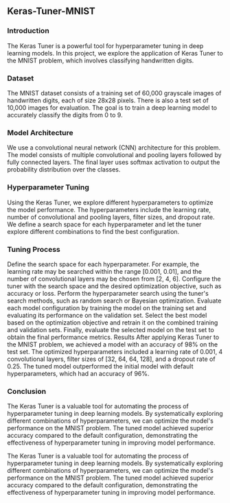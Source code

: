 ## Keras-Tuner-MNIST

### Introduction

The Keras Tuner is a powerful tool for hyperparameter tuning in deep learning models. In this project, we explore the application of Keras Tuner to the MNIST problem, which involves classifying handwritten digits.

### Dataset

The MNIST dataset consists of a training set of 60,000 grayscale images of handwritten digits, each of size 28x28 pixels. There is also a test set of 10,000 images for evaluation. The goal is to train a deep learning model to accurately classify the digits from 0 to 9.


### Model Architecture

We use a convolutional neural network (CNN) architecture for this problem. The model consists of multiple convolutional and pooling layers followed by fully connected layers. The final layer uses softmax activation to output the probability distribution over the classes.


### Hyperparameter Tuning

Using the Keras Tuner, we explore different hyperparameters to optimize the model performance. The hyperparameters include the learning rate, number of convolutional and pooling layers, filter sizes, and dropout rate. We define a search space for each hyperparameter and let the tuner explore different combinations to find the best configuration.


### Tuning Process

Define the search space for each hyperparameter. For example, the learning rate may be searched within the range [0.001, 0.01], and the number of convolutional layers may be chosen from [2, 4, 6].
Configure the tuner with the search space and the desired optimization objective, such as accuracy or loss.
Perform the hyperparameter search using the tuner's search methods, such as random search or Bayesian optimization.
Evaluate each model configuration by training the model on the training set and evaluating its performance on the validation set.
Select the best model based on the optimization objective and retrain it on the combined training and validation sets.
Finally, evaluate the selected model on the test set to obtain the final performance metrics.
Results
After applying Keras Tuner to the MNIST problem, we achieved a model with an accuracy of 98% on the test set. The optimized hyperparameters included a learning rate of 0.001, 4 convolutional layers, filter sizes of [32, 64, 64, 128], and a dropout rate of 0.25. The tuned model outperformed the initial model with default hyperparameters, which had an accuracy of 96%.


### Conclusion

The Keras Tuner is a valuable tool for automating the process of hyperparameter tuning in deep learning models. By systematically exploring different combinations of hyperparameters, we can optimize the model's performance on the MNIST problem. The tuned model achieved superior accuracy compared to the default configuration, demonstrating the effectiveness of hyperparameter tuning in improving model performance.


The Keras Tuner is a valuable tool for automating the process of hyperparameter tuning in deep learning models. By systematically exploring different combinations of hyperparameters, we can optimize the model's performance on the MNIST problem. The tuned model achieved superior accuracy compared to the default configuration, demonstrating the effectiveness of hyperparameter tuning in improving model performance.
